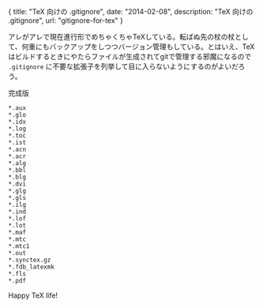 {
  title: "TeX 向けの .gitignore",
  date: "2014-02-08",
  description: "TeX 向けの .gitignore",
  url: "gitignore-for-tex"
}

アレがアレで現在進行形でめちゃくちゃTeXしている。転ばぬ先の杖の杖として、何重にもバックアップをしつつバージョン管理もしている。とはいえ、TeXはビルドするときにやたらファイルが生成されてgitで管理する邪魔になるので `.gitignore` に不要な拡張子を列挙して目に入らないようにするのがよいだろう。

完成版
```
*.aux
*.glo
*.idx
*.log
*.toc
*.ist
*.acn
*.acr
*.alg
*.bbl
*.blg
*.dvi
*.glg
*.gls
*.ilg
*.ind
*.lof
*.lot
*.maf
*.mtc
*.mtc1
*.out
*.synctex.gz
*.fdb_latexmk
*.fls
*.pdf
```

Happy TeX life!
